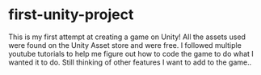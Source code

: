 # first-unity-project
This is my first attempt at creating a game on Unity!
All the assets used were found on the Unity Asset store and were free. I followed multiple youtube tutorials to help me figure out how to code the game to do what I wanted it to do. Still thinking of other features I want to add to the game..

